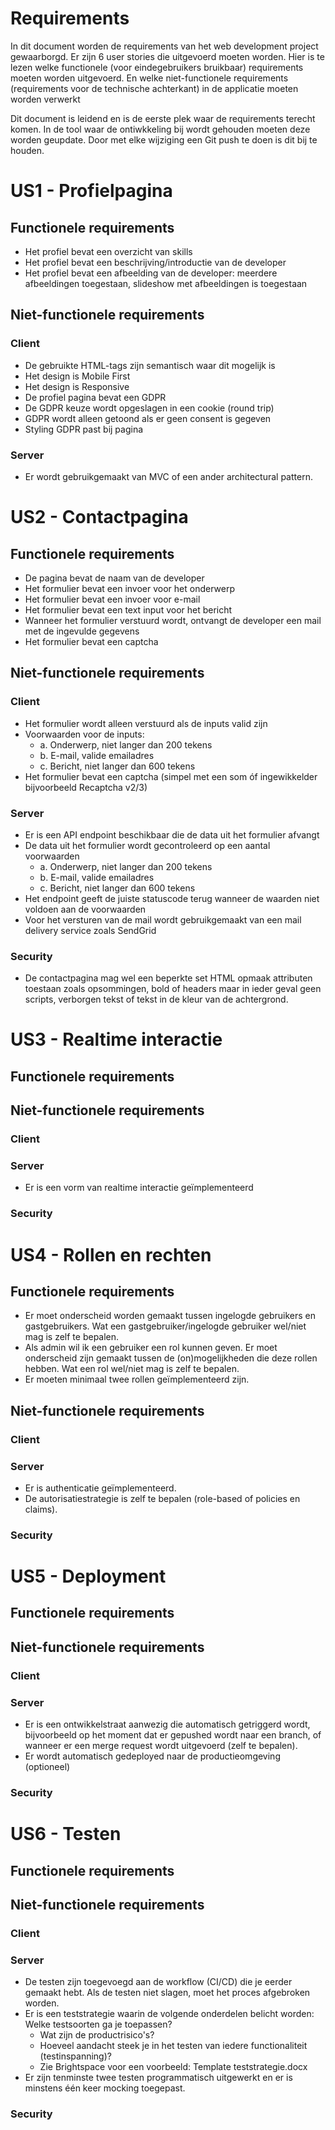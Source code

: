 # Requirements
In dit document worden de requirements van het web development project gewaarborgd. Er zijn 6 user stories die uitgevoerd moeten worden. Hier is te lezen welke functionele (voor eindegebruikers bruikbaar) requirements moeten worden uitgevoerd. En welke niet-functionele requirements (requirements voor de technische achterkant) in de applicatie moeten worden verwerkt

Dit document is leidend en is de eerste plek waar de requirements terecht komen. In de tool waar de ontiwkkeling bij wordt gehouden moeten deze worden geupdate. Door met elke wijziging een Git push te doen is dit bij te houden.

# US1 - Profielpagina
## Functionele requirements
- Het profiel bevat een overzicht van skills
- Het profiel bevat een beschrijving/introductie van de developer
- Het profiel bevat een afbeelding van de developer: meerdere afbeeldingen toegestaan, slideshow met afbeeldingen is toegestaan
## Niet-functionele requirements
### Client
- De gebruikte HTML-tags zijn semantisch waar dit mogelijk is
- Het design is Mobile First
- Het design is Responsive
- De profiel pagina bevat een GDPR
- De GDPR keuze wordt opgeslagen in een cookie (round trip)
- GDPR wordt alleen getoond als er geen consent is gegeven
- Styling GDPR past bij pagina
### Server
- Er wordt gebruikgemaakt van MVC of een ander architectural pattern.

# US2 - Contactpagina
## Functionele requirements
- De pagina bevat de naam van de developer
- Het formulier bevat een invoer voor het onderwerp
- Het formulier bevat een invoer voor e-mail
- Het formulier bevat een text input voor het bericht
- Wanneer het formulier verstuurd wordt, ontvangt de developer een mail met de ingevulde gegevens
- Het formulier bevat een captcha
## Niet-functionele requirements
### Client
- Het formulier wordt alleen verstuurd als de inputs valid zijn
- Voorwaarden voor de inputs:
  - a. Onderwerp, niet langer dan 200 tekens
  - b. E-mail, valide emailadres
  - c. Bericht, niet langer dan 600 tekens
- Het formulier bevat een captcha (simpel met een som óf ingewikkelder bijvoorbeeld Recaptcha v2/3)
### Server
- Er is een API endpoint beschikbaar die de data uit het formulier afvangt
- De data uit het formulier wordt gecontroleerd op een aantal voorwaarden
  - a. Onderwerp, niet langer dan 200 tekens
  - b. E-mail, valide emailadres
  - c. Bericht, niet langer dan 600 tekens
- Het endpoint geeft de juiste statuscode terug wanneer de waarden niet voldoen aan de voorwaarden
- Voor het versturen van de mail wordt gebruikgemaakt van een mail delivery service zoals SendGrid
### Security
- De contactpagina mag wel een beperkte set HTML opmaak attributen toestaan zoals opsommingen, bold of headers maar in ieder geval geen scripts, verborgen tekst of tekst in de kleur van de achtergrond.

# US3 - Realtime interactie
## Functionele requirements
## Niet-functionele requirements
### Client
### Server
- Er is een vorm van realtime interactie geïmplementeerd
### Security

# US4 - Rollen en rechten
## Functionele requirements
- Er moet onderscheid worden gemaakt tussen ingelogde gebruikers en gastgebruikers. Wat een gastgebruiker/ingelogde gebruiker wel/niet mag is zelf te bepalen.
- Als admin wil ik een gebruiker een rol kunnen geven. Er moet onderscheid zijn gemaakt tussen de (on)mogelijkheden die deze rollen hebben. Wat een rol wel/niet mag is zelf te bepalen.
- Er moeten minimaal twee rollen geïmplementeerd zijn.
## Niet-functionele requirements
### Client
### Server
- Er is authenticatie geïmplementeerd.
- De autorisatiestrategie is zelf te bepalen (role-based of policies en claims).
### Security

# US5 - Deployment
## Functionele requirements
## Niet-functionele requirements
### Client
### Server
- Er is een ontwikkelstraat aanwezig die automatisch getriggerd wordt, bijvoorbeeld op het moment dat er gepushed wordt naar een branch, of wanneer er een merge request wordt uitgevoerd (zelf te bepalen).
- Er wordt automatisch gedeployed naar de productieomgeving (optioneel)
### Security

# US6 - Testen
## Functionele requirements
## Niet-functionele requirements
### Client
### Server
- De testen zijn toegevoegd aan de workflow (CI/CD) die je eerder gemaakt
hebt. Als de testen niet slagen, moet het proces afgebroken worden.
- Er is een teststrategie waarin de volgende onderdelen belicht worden:
Welke testsoorten ga je toepassen?
  - Wat zijn de productrisico's?
  - Hoeveel aandacht steek je in het testen van iedere functionaliteit (testinspanning)?
  - Zie Brightspace voor een voorbeeld: Template teststrategie.docx
- Er zijn tenminste twee testen programmatisch uitgewerkt en er is
minstens één keer mocking toegepast.
### Security
